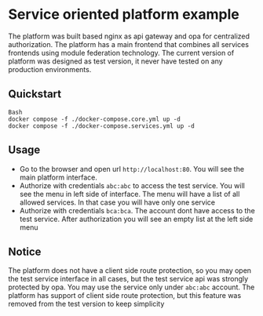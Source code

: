 # Service oriented platform example
The platform was built based nginx as api gateway and opa for centralized authorization. The platform has a main frontend that combines all services frontends using module federation technology. The current version of platform was designed as test version, it never have tested on any production environments.

## Quickstart
```
Bash
docker compose -f ./docker-compose.core.yml up -d
docker compose -f ./docker-compose.services.yml up -d
```

## Usage
- Go to the browser and open url ```http://localhost:80```. You will see the main platform interface.
- Authorize with credentials ```abc:abc``` to access the test service. You will see the menu in left side of interface. The menu will have a list of all allowed services. In that case you will have only one service
- Authorize with credentials ```bca:bca```. The account dont have access to the test service. After authorization you will see an empty list at the left side menu

## Notice
The platform does not have a client side route protection, so you may open the test service interface in all cases, but the test service api was strongly protected by opa. You may use the service only under ```abc:abc``` account. The platform has support of client side route protection, but this feature was removed from the test version to keep simplicity
